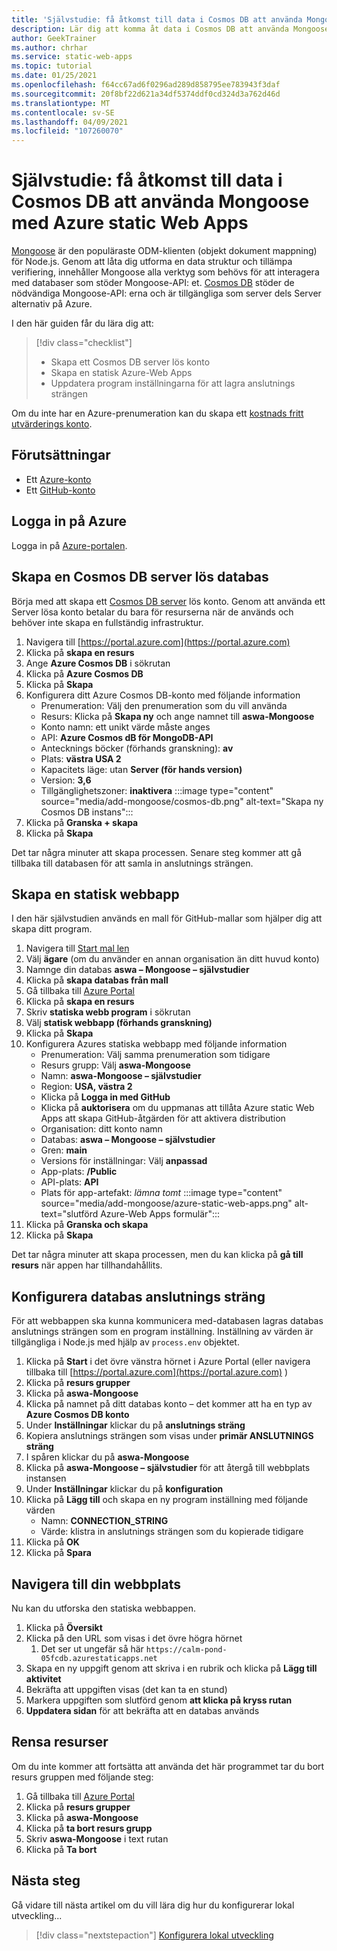 ```yaml
---
title: 'Självstudie: få åtkomst till data i Cosmos DB att använda Mongoose med Azure static Web Apps'
description: Lär dig att komma åt data i Cosmos DB att använda Mongoose från en statisk Azure-Web Apps API-funktion.
author: GeekTrainer
ms.author: chrhar
ms.service: static-web-apps
ms.topic: tutorial
ms.date: 01/25/2021
ms.openlocfilehash: f64cc67ad6f0296ad289d858795ee783943f3daf
ms.sourcegitcommit: 20f8bf22d621a34df5374ddf0cd324d3a762d46d
ms.translationtype: MT
ms.contentlocale: sv-SE
ms.lasthandoff: 04/09/2021
ms.locfileid: "107260070"
---
```

# <a name="tutorial-access-data-in-cosmos-db-using-mongoose-with-azure-static-web-apps"></a>Självstudie: få åtkomst till data i Cosmos DB att använda Mongoose med Azure static Web Apps

[Mongoose](https://mongoosejs.com/) är den populäraste ODM-klienten (objekt dokument mappning) för Node.js. Genom att låta dig utforma en data struktur och tillämpa verifiering, innehåller Mongoose alla verktyg som behövs för att interagera med databaser som stöder Mongoose-API: et. [Cosmos DB](../cosmos-db/mongodb-introduction.md) stöder de nödvändiga Mongoose-API: erna och är tillgängliga som server dels Server alternativ på Azure.

I den här guiden får du lära dig att:

> [!div class="checklist"]
> - Skapa ett Cosmos DB server lös konto
> - Skapa en statisk Azure-Web Apps
> - Uppdatera program inställningarna för att lagra anslutnings strängen

Om du inte har en Azure-prenumeration kan du skapa ett [kostnads fritt utvärderings konto](https://azure.microsoft.com/free/).

## <a name="prerequisites"></a>Förutsättningar

- Ett [Azure-konto](https://azure.microsoft.com/free/)
- Ett [GitHub-konto](https://github.com/join)

## <a name="sign-in-to-azure"></a>Logga in på Azure

Logga in på [Azure-portalen](https://portal.azure.com).

## <a name="create-a-cosmos-db-serverless-database"></a>Skapa en Cosmos DB server lös databas

Börja med att skapa ett [Cosmos DB server](https://docs.microsoft.com/azure/cosmos-db/serverless) lös konto. Genom att använda ett Server lösa konto betalar du bara för resurserna när de används och behöver inte skapa en fullständig infrastruktur.

1. Navigera till [https://portal.azure.com](https://portal.azure.com)
2. Klicka på **skapa en resurs**
3. Ange **Azure Cosmos DB** i sökrutan
4. Klicka på **Azure Cosmos DB**
5. Klicka på **Skapa**
6. Konfigurera ditt Azure Cosmos DB-konto med följande information
    - Prenumeration: Välj den prenumeration som du vill använda
    - Resurs: Klicka på **Skapa ny** och ange namnet till **aswa-Mongoose**
    - Konto namn: ett unikt värde måste anges
    - API: **Azure Cosmos dB för MongoDB-API**
    - Antecknings böcker (förhands granskning): **av**
    - Plats: **västra USA 2**
    - Kapacitets läge: utan **Server (för hands version)**
    - Version: **3,6**
    - Tillgänglighetszoner: **inaktivera** 
 :::image type="content" source="media/add-mongoose/cosmos-db.png" alt-text="Skapa ny Cosmos DB instans":::
7. Klicka på **Granska + skapa**
8. Klicka på **Skapa**

Det tar några minuter att skapa processen. Senare steg kommer att gå tillbaka till databasen för att samla in anslutnings strängen.

## <a name="create-a-static-web-app"></a>Skapa en statisk webbapp

I den här självstudien används en mall för GitHub-mallar som hjälper dig att skapa ditt program.

1. Navigera till [Start mal len](https://github.com/login?return_to=/staticwebdev/mongoose-starter/generate)
2. Välj **ägare** (om du använder en annan organisation än ditt huvud konto)
3. Namnge din databas **aswa – Mongoose – självstudier**
4. Klicka på **skapa databas från mall**
5. Gå tillbaka till [Azure Portal](https://portal.azure.com)
6. Klicka på **skapa en resurs**
7. Skriv **statiska webb program** i sökrutan
8. Välj **statisk webbapp (förhands granskning)**
9. Klicka på **Skapa**
10. Konfigurera Azures statiska webbapp med följande information
    - Prenumeration: Välj samma prenumeration som tidigare
    - Resurs grupp: Välj **aswa-Mongoose**
    - Namn: **aswa-Mongoose – självstudier**
    - Region: **USA, västra 2**
    - Klicka på **Logga in med GitHub**
    - Klicka på **auktorisera** om du uppmanas att tillåta Azure static Web Apps att skapa GitHub-åtgärden för att aktivera distribution
    - Organisation: ditt konto namn
    - Databas: **aswa – Mongoose – självstudier**
    - Gren: **main**
    - Versions för inställningar: Välj **anpassad**
    - App-plats: **/Public**
    - API-plats: **API**
    - Plats för app-artefakt: *lämna tomt* 
     :::image type="content" source="media/add-mongoose/azure-static-web-apps.png" alt-text="slutförd Azure-Web Apps formulär":::
11. Klicka på **Granska och skapa**
12. Klicka på **Skapa**

Det tar några minuter att skapa processen, men du kan klicka på **gå till resurs** när appen har tillhandahållits.

## <a name="configure-database-connection-string"></a>Konfigurera databas anslutnings sträng

För att webbappen ska kunna kommunicera med-databasen lagras databas anslutnings strängen som en program inställning. Inställning av värden är tillgängliga i Node.js med hjälp av `process.env` objektet.

1. Klicka på **Start** i det övre vänstra hörnet i Azure Portal (eller navigera tillbaka till [https://portal.azure.com](https://portal.azure.com) )
2. Klicka på **resurs grupper**
3. Klicka på **aswa-Mongoose**
4. Klicka på namnet på ditt databas konto – det kommer att ha en typ av **Azure Cosmos DB konto**
5. Under **Inställningar** klickar du på **anslutnings sträng**
6. Kopiera anslutnings strängen som visas under **primär ANSLUTNINGS sträng**
7. I spåren klickar du på **aswa-Mongoose**
8. Klicka på **aswa-Mongoose – självstudier** för att återgå till webbplats instansen
9. Under **Inställningar** klickar du på **konfiguration**
10. Klicka på **Lägg till** och skapa en ny program inställning med följande värden
    - Namn: **CONNECTION_STRING**
    - Värde: klistra in anslutnings strängen som du kopierade tidigare
11. Klicka på **OK**
12. Klicka på **Spara**

## <a name="navigate-to-your-site"></a>Navigera till din webbplats

Nu kan du utforska den statiska webbappen.

1. Klicka på **Översikt**
1. Klicka på den URL som visas i det övre högra hörnet
    1. Det ser ut ungefär så här `https://calm-pond-05fcdb.azurestaticapps.net`
1. Skapa en ny uppgift genom att skriva i en rubrik och klicka på **Lägg till aktivitet**
1. Bekräfta att uppgiften visas (det kan ta en stund)
1. Markera uppgiften som slutförd genom **att klicka på kryss rutan**
1. **Uppdatera sidan** för att bekräfta att en databas används

## <a name="clean-up-resources"></a>Rensa resurser

Om du inte kommer att fortsätta att använda det här programmet tar du bort resurs gruppen med följande steg:

1. Gå tillbaka till [Azure Portal](https://portal.azure.com)
2. Klicka på **resurs grupper**
3. Klicka på **aswa-Mongoose**
4. Klicka på **ta bort resurs grupp**
5. Skriv **aswa-Mongoose** i text rutan
6. Klicka på **Ta bort**

## <a name="next-steps"></a>Nästa steg

Gå vidare till nästa artikel om du vill lära dig hur du konfigurerar lokal utveckling...
> [!div class="nextstepaction"]
> [Konfigurera lokal utveckling](./local-development.md)
 
